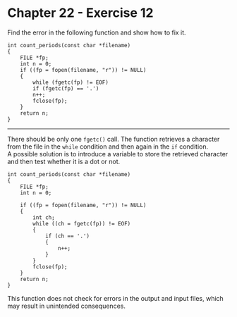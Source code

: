 # Chapter 22 - Exercise 12

Find the error in the following function and show how to fix it.  

```
int count_periods(const char *filename)
{
    FILE *fp;
    int n = 0;
    if ((fp = fopen(filename, "r")) != NULL) 
    {
        while (fgetc(fp) != EOF)
        if (fgetc(fp) == '.')
        n++;
        fclose(fp);
    }
    return n;
}
```
---

There should be only one `fgetc()` call. The function retrieves a character from the file in the `while` condition and then again in the `if` condition.  
A possible solution is to introduce a variable to store the retrieved character and then test whether it is a dot or not.  

```
int count_periods(const char *filename)
{
    FILE *fp;
    int n = 0;

    if ((fp = fopen(filename, "r")) != NULL) 
    {
        int ch;
        while ((ch = fgetc(fp)) != EOF)
        {
            if (ch == '.')
            {
                n++;
            }
        }
        fclose(fp);
    }
    return n;
}
```

This function does not check for errors in the output and input files, which may result in unintended consequences.  
